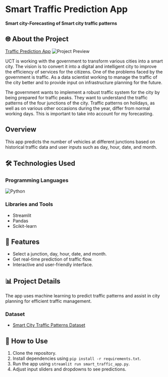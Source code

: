 # Smart Traffic Prediction App
**Smart city-Forecasting of Smart city traffic patterns**
## 🌐 About the Project
[Traffic Prediction App](https://upskillcampus-sujalsinh.streamlit.app/)
![Project Preview](https://github.com/Sujalsinh12345/upskillcampus/assets/91388825/4473e0c8-30f8-4c90-969d-a5dd6712c011)



UCT is working with the government to transform various cities into a smart city. The vision is to convert it into a digital and intelligent city to improve the efficiency of services for the citizens. One of the problems faced by the government is traffic. As a data scientist working to manage the traffic of the city better and to provide input on infrastructure planning for the future.

The government wants to implement a robust traffic system for the city by being prepared for traffic peaks. They want to understand the traffic patterns of the four junctions of the city. Traffic patterns on holidays, as well as on various other occasions during the year, differ from normal working days. This is important to take into account for my forecasting.


## Overview

This app predicts the number of vehicles at different junctions based on historical traffic data and user inputs such as day, hour, date, and month.

## 🛠️ Technologies Used

### Programming Languages
![Python](https://img.shields.io/badge/Python-FFD43B?style=for-the-badge&logo=python&logoColor=blue)

### Libraries and Tools
- Streamlit
- Pandas
- Scikit-learn

## 🚀 Features

- Select a junction, day, hour, date, and month.
- Get real-time prediction of traffic flow.
- Interactive and user-friendly interface.

## 📊 Project Details

The app uses machine learning to predict traffic patterns and assist in city planning for efficient traffic management.

### Dataset
- [Smart City Traffic Patterns Dataset](https://www.kaggle.com/datasets/utathya/smart-city-traffic-patterns)

## 🌟 How to Use

1. Clone the repository.
2. Install dependencies using `pip install -r requirements.txt`.
3. Run the app using `streamlit run smart_traffic_app.py`.
4. Adjust input sliders and dropdowns to see predictions.


